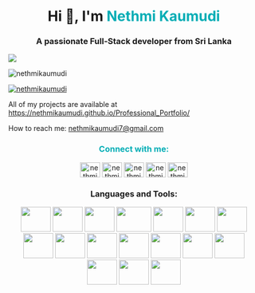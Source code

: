 <h1 align="center">Hi 👋, I'm <span  style="color: #00ADB5;">Nethmi Kaumudi</span> </h1>
 <h3 align="center">A passionate Full-Stack developer from Sri Lanka</h3>
 <img align="center" src="https://cdn.dribbble.com/users/17707/screenshots/2413754/rrr.gif">

<p align="left"> <img src="https://komarev.com/ghpvc/?username=nethmikaumudi&label=Profile%20views&color=0e75b6&style=flat" alt="nethmikaumudi" /> </p>
<p align="left"> <a href="https://github.com/ryo-ma/github-profile-trophy"><img
                src="https://github-profile-trophy.vercel.app/?username=nethmikaumudi" alt="nethmikaumudi" /></a> </p>

 <p align="left">All of my projects are available at
    <a href="https://nethmikaumudi.github.io/Professional_Portfolio/">https://nethmikaumudi.github.io/Professional_Portfolio/</a>
    </p>

<p align="left">How to reach me: <a href="mailto:nethmikaumudi7@gmail.com">nethmikaumudi7@gmail.com</a></p>

<h3 align="center" style="color:#00ADB5; margingtop:20px;" >Connect with me:</h3>
  <p align="center">
   <a href="https://linkedin.com/in/nethmikaumudi" target="blank"><img align="center"
                src="https://raw.githubusercontent.com/rahuldkjain/github-profile-readme-generator/master/src/images/icons/Social/linked-in-alt.svg"
                alt="nethmikaumudi" height="30" width="40" /></a>
   <a href="https://stackoverflow.com/users/nethmikaumudi" target="blank"><img align="center" src="https://raw.githubusercontent.com/rahuldkjain/github-profile-readme-generator/master/src/images/icons/Social/stack-overflow.svg" alt="nethmikaumudi" height="30" width="40" /></a>
<a href="https://instagram.com/nethmikaumudi" target="blank"><img align="center" src="https://raw.githubusercontent.com/rahuldkjain/github-profile-readme-generator/master/src/images/icons/Social/instagram.svg" alt="nethmikaumudi" height="30" width="40" /></a>
<a href="https://www.hackerrank.com/nethmikaumudi" target="blank"><img align="center" src="https://raw.githubusercontent.com/rahuldkjain/github-profile-readme-generator/master/src/images/icons/Social/hackerrank.svg" alt="nethmikaumudi" height="30" width="40" /></a>
<a href="https://www.leetcode.com/nethmikaumudi" target="blank"><img align="center" src="https://raw.githubusercontent.com/rahuldkjain/github-profile-readme-generator/master/src/images/icons/Social/leet-code.svg" alt="nethmikaumudi" height="30" width="40" /></a>
        <!-- Add other social media links here -->
    </p>
 <h3 align="center">Languages and Tools:</h3>
   <p align="center">
    <img src="https://logos-world.net/wp-content/uploads/2022/07/Java-Logo.png" height="50" width="60" >
    <img src="https://d1.awsstatic.com/asset-repository/products/amazon-rds/1024px-MySQL.ff87215b43fd7292af172e2a5d9b844217262571.png" height="50" width="60" style="margingleft:5px;" >
    <img src="https://avatars.githubusercontent.com/u/1609975?s=280&v=4" height="50" width="60"style="margingleft:5px;" >
    <img src="https://upload.wikimedia.org/wikipedia/en/c/cc/JavaFX_Logo.png" height="50" width="70"style="margingleft:5px;" >

   <img src="https://cdn-icons-png.flaticon.com/512/732/732212.png" height="50" width="60" style="margingleft:5px;" >

   <img src="https://upload.wikimedia.org/wikipedia/commons/thumb/6/62/CSS3_logo.svg/800px-CSS3_logo.svg.png" height="50" width="60" style="margingleft:5px;" >

   <img src="https://cdn-icons-png.flaticon.com/512/5968/5968292.png" height="50" width="60" >

   <img src="https://github.com/twbs.png" height="50" width="60" >

   <img src="https://img-c.udemycdn.com/course/750x422/3567325_01ea.jpg" height="50" width="60" >

   <img src="https://encrypted-tbn0.gstatic.com/images?q=tbn:ANd9GcSnXeSIxwmypqbygvJQEQJdTyH5yUPJ_Cx3Gg&usqp=CAU" height="50" width="60" >

   <img src="https://encrypted-tbn0.gstatic.com/images?q=tbn:ANd9GcTHrf853NWrpSgxZRAb49QrsAjAQF2C4UHz7fjBDYq8_iknKN8QzYkucMIUZpDLP0NsnHw&usqp=CAU" height="50" width="60" >

   <img src="https://uxwing.com/wp-content/themes/uxwing/download/brands-and-social-media/postman-icon.png" height="50" width="60" >
    <img src="https://encrypted-tbn0.gstatic.com/images?q=tbn:ANd9GcQalKFwVDd0H7Xx8HaqWBbUmDRdrgxUoicGBZC0eIzTsww7Sev-ySXJ3in9Udv2R9CR3lo&usqp=CAU" height="50" width="60" >
    <img src="https://logos-world.net/wp-content/uploads/2022/07/Java-Logo.png" height="50" width="60" >
    <img src="https://logos-world.net/wp-content/uploads/2022/07/Java-Logo.png" height="50" width="60" >
    <img src="https://logos-world.net/wp-content/uploads/2022/07/Java-Logo.png" height="50" width="60" >
    <img src="https://logos-world.net/wp-content/uploads/2022/07/Java-Logo.png" height="50" width="60" >


</p>

